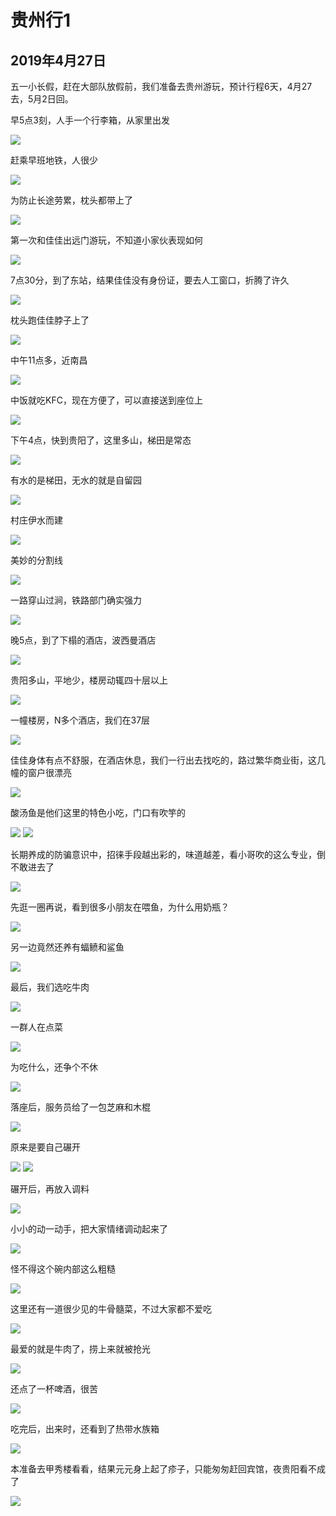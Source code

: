 贵州行1
=======================

2019年4月27日
-----------------------

五一小长假，赶在大部队放假前，我们准备去贵州游玩，预计行程6天，4月27去，5月2日回。

早5点3刻，人手一个行李箱，从家里出发

![]({{site.url}}/assets/blog-images/20190427/1-1.JPG)

赶乘早班地铁，人很少

![]({{site.url}}/assets/blog-images/20190427/1-2.JPG)

为防止长途劳累，枕头都带上了

![]({{site.url}}/assets/blog-images/20190427/1-3.JPG)

第一次和佳佳出远门游玩，不知道小家伙表现如何

![]({{site.url}}/assets/blog-images/20190427/1-4.JPG)

7点30分，到了东站，结果佳佳没有身份证，要去人工窗口，折腾了许久

![]({{site.url}}/assets/blog-images/20190427/1-5.JPG)

枕头跑佳佳脖子上了

![]({{site.url}}/assets/blog-images/20190427/1-6.JPG)

中午11点多，近南昌

![]({{site.url}}/assets/blog-images/20190427/1-7.JPG)

中饭就吃KFC，现在方便了，可以直接送到座位上

![]({{site.url}}/assets/blog-images/20190427/1-8.JPG)

下午4点，快到贵阳了，这里多山，梯田是常态

![]({{site.url}}/assets/blog-images/20190427/1-9.JPG)

有水的是梯田，无水的就是自留园

![]({{site.url}}/assets/blog-images/20190427/1-10.JPG)

村庄伊水而建

![]({{site.url}}/assets/blog-images/20190427/1-11.JPG)

美妙的分割线

![]({{site.url}}/assets/blog-images/20190427/1-12.JPG)

一路穿山过涧，铁路部门确实强力

![]({{site.url}}/assets/blog-images/20190427/1-14.JPG)

晚5点，到了下榻的酒店，波西曼酒店

![]({{site.url}}/assets/blog-images/20190427/1-15.JPG)

贵阳多山，平地少，楼房动辄四十层以上

![]({{site.url}}/assets/blog-images/20190427/1-16.JPG)

一幢楼房，N多个酒店，我们在37层

![]({{site.url}}/assets/blog-images/20190427/1-17.JPG)

佳佳身体有点不舒服，在酒店休息，我们一行出去找吃的，路过繁华商业街，这几幢的窗户很漂亮

![]({{site.url}}/assets/blog-images/20190427/1-18.JPG)

酸汤鱼是他们这里的特色小吃，门口有吹竽的

![]({{site.url}}/assets/blog-images/20190427/1-19.JPG)
![]({{site.url}}/assets/blog-images/20190427/1-20.JPG)

长期养成的防骗意识中，招徕手段越出彩的，味道越差，看小哥吹的这么专业，倒不敢进去了

![]({{site.url}}/assets/blog-images/20190427/1-21.JPG)

先逛一圈再说，看到很多小朋友在喂鱼，为什么用奶瓶？

![]({{site.url}}/assets/blog-images/20190427/1-22.JPG)

另一边竟然还养有蝠鲼和鲨鱼

![]({{site.url}}/assets/blog-images/20190427/1-23.JPG)

最后，我们选吃牛肉

![]({{site.url}}/assets/blog-images/20190427/1-24.JPG)

一群人在点菜

![]({{site.url}}/assets/blog-images/20190427/1-25.JPG)

为吃什么，还争个不休

![]({{site.url}}/assets/blog-images/20190427/1-26.JPG)

落座后，服务员给了一包芝麻和木棍

![]({{site.url}}/assets/blog-images/20190427/1-27.JPG)

原来是要自己碾开

![]({{site.url}}/assets/blog-images/20190427/1-28.JPG)
![]({{site.url}}/assets/blog-images/20190427/1-29.JPG)

碾开后，再放入调料

![]({{site.url}}/assets/blog-images/20190427/1-30.JPG)

小小的动一动手，把大家情绪调动起来了

![]({{site.url}}/assets/blog-images/20190427/1-31.JPG)

怪不得这个碗内部这么粗糙

![]({{site.url}}/assets/blog-images/20190427/1-32.JPG)

这里还有一道很少见的牛骨髓菜，不过大家都不爱吃

![]({{site.url}}/assets/blog-images/20190427/1-33.JPG)

最爱的就是牛肉了，捞上来就被抢光

![]({{site.url}}/assets/blog-images/20190427/1-34.JPG)

还点了一杯啤酒，很苦

![]({{site.url}}/assets/blog-images/20190427/1-35.JPG)

吃完后，出来时，还看到了热带水族箱

![]({{site.url}}/assets/blog-images/20190427/1-36.JPG)

本准备去甲秀楼看看，结果元元身上起了疹子，只能匆匆赶回宾馆，夜贵阳看不成了

![]({{site.url}}/assets/blog-images/20190427/1-37.JPG)


















